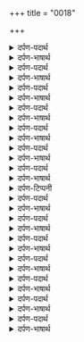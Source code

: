 +++
title = "0018"

+++
<details><summary>दर्पण-पदार्थ</summary>

पद्अर्थ: कुदरती = कुदरतें। दाति = दातें। केते = बेअंत। जाति अजाति = ऊँची जातियों व नीच जाति के जीव।3।
</details>

<details><summary>दर्पण-भाषार्थ</summary>

अर्थ: हे प्रभु! तेरी बेअंत ताकतें हैं, तेरी बेअंत बख्शिशें हैं। बेअंत जीव दिन रात तेरी तारीफ कर रहे हैं। तेरे बेअंत ही रूप-रंग हैं, तेरे पैदा किये बेअंत जीव हैं, जो कोई ऊँची व कोई नीच जातियों में हैं।3।
</details>

<details><summary>दर्पण-पदार्थ</summary>

पद्अर्थ: साचि = सच द्वारा, स्मरण से। सच महि = सदा स्थिर प्रभु में। भउ खाइ = दुनिया वाला सहम डर खत्म कर लेता है।4।
</details>

<details><summary>दर्पण-भाषार्थ</summary>

अर्थ: हे नानक! यदि मनुष्य स्मरण करते हुए अडोल प्रभु में लीन रहे, तो उसे प्रमात्मा मिल जाता है। परमात्मा (उसके हृदय में) प्रगट हो जाता है, उसकी तवज्जो (प्रभु चरणों में) जुड़ी रहती है, (प्रभु के दर पर) उसे आदर मिलता है, गुरु के वचन पर चल के वह संसारिक डर खत्म कर लेता है, तथा सदा स्थिर रहने वाला अडोल प्रभु-पातशाह उसको स्वयं ही अपने चरणों में जोड़ लेता है।4।10।
</details>

<details><summary>दर्पण-पदार्थ</summary>

पद्अर्थ: सरी = फब गई। उबरी = बच गई। घराहु = घर से, हृदय में से। दूत = विकार। वेसाहु = भरोसा, दिलासा। कलप = कल्पना। बादि = व्यर्थ।1।
</details>

<details><summary>दर्पण-भाषार्थ</summary>

अर्थ: (मेरे वास्ते बहुत) अच्छा हुआ कि मेरी जिंद विकारों से बच गई, मेरे हृदय में से अहम् मर गया। मुझे अपने गुरु का थापड़ा (पीठ पे शाबाशी भरा हाथ) मिला, और विकार (मुझे खुआर करने की बजाए) उल्टे मेरे बस में हो गये। अडोल बेपरवाह प्रभु (मुझे मिल गया), मैंने (माया मोह की) व्यर्थ की कल्पना छोड़ दी।1।
</details>

<details><summary>दर्पण-पदार्थ</summary>

पद्अर्थ: सचु = सदा स्थिर रहने वाला प्रभु। भै बिनु = (निरमल) बगैर डर के।1। रहाउ।
</details>

<details><summary>दर्पण-भाषार्थ</summary>

अर्थ: हे (मेरे) मन! जब वह अडोल प्रभु मिल जाता है, तो दुनिया का डर सहम दूर हो जाता है। जब तक प्रमात्मा का भय अदब मन में ना हो, मनुष्य दुनिया के डरों से बच नहीं सकता। (और परमात्मा का भय-अदब तब ही पैदा होता है जब जीव) गुरु के द्वारा शब्द से जुड़ता है।1। रहाउ।
</details>

<details><summary>दर्पण-पदार्थ</summary>

पद्अर्थ: केता आखणु आखीऐ = (दुनिया वाली) मांग कितनी ही मांगते हैं। मनि वसिऐ = यदि मन में बस जाए।2।
</details>

<details><summary>दर्पण-भाषार्थ</summary>

अर्थ: मनुष्य दुनिया वाली मांग कितनी ही मांगता रहता है, मांगें मांगने में कमी होती ही नहीं (भाव, दुनियावी मांगें खत्म नहीं होतीं) (फिर) बेअंत जीव हैं मांगे मांगने वाले, और देने वाला सिर्फ एक परमात्मा है (पर इस मांगने में सुख भी नहीं है)। जिस परमात्मा ने जिंद प्राण सुख दिये हुए हैं, यदि वह मन में बस जाए, तब ही सुख होता है।2।
</details>

<details><summary>दर्पण-पदार्थ</summary>

पद्अर्थ: बाजी = खेल। खेलु खेलाइ = खेल खिला देता है, खेल खत्म कर देता है। एकसे = इकट्टे हो जाते हैं। जाइ = चला जाता है।3।
</details>

<details><summary>दर्पण-भाषार्थ</summary>

अर्थ: जगत (मानों) सपना है, जगत एक खेल बना हुआ है। जीव एक छिन में (जिंदगी की) खेल खेल के चला जाता है। (प्रभु की) संजोग-सत्य से प्राणी मिल के इकट्टे होते हैं। विजोग-सत्य अनुसार जीव (यहां से) उठ के चले जाते हैं। जो कुछ परमात्मा को अच्छा लगता है, वही होता है (उसके उलट) और कुछ नहीं किया जा सकता।3।
</details>

<details><summary>दर्पण-पदार्थ</summary>

पद्अर्थ: वेसाहीऐ = काम काज में खचित रखते हैं। वखरु = सौदा। रासि = पूंजी, राशि। साबासि = प्रसंन्नता, आदर। पछाणसी = पहचानता है, कद्र पाता है।4।
</details>

<details><summary>दर्पण-भाषार्थ</summary>

अर्थ: सदा स्थिर रहने वाले प्रभु का नाम ही असल सौदा है और पूंजी है (जिसके व्यापार के लिए जीव यहां आया है)। ये सौदा गुरु के द्वारा ही खरीदा जा सकता है। जिस लोगों ने यह सौदा खरीदा है उनको पूरे गुरु की शाबाशी मिलती है। हे नानक! जिस के पास यह सच्चा सौदा होता है, इस वस्तु की कद्र भी वही जानता है।4।11।
</details>

<details><summary>दर्पण-टिप्पनी</summary>

नोट: देखें इसी लड़ी के शब्द 6 पे वहां भी शीर्षक ‘महला’ के बजाए ‘महलु’ ही है।
</details>

<details><summary>दर्पण-पदार्थ</summary>

पद्अर्थ: फुनि = पुनः , दुबारा। धातु = सोना आदि धातु से बना हुआ गहना। सिफती = सिफतों के मालिक परमात्मा। गुलालु = लाल फूल। गहबरा = गाढ़ा। सचा = सदा टिका रहने वाला, पक्का। भाइ = भाव में, प्रेम में। एकै भाइ = एकरस प्रेम में।1।
</details>

<details><summary>दर्पण-भाषार्थ</summary>

अर्थ: प्रभु की महिमा करके गुणों के मालिक प्रभु में मनुष्य इस तरह लीन हो जाता है, जैसे (सोना आदि धातु का बना हुआ जेवर ढल के) मुड़ (उसी) धातु के साथ एकरूप हो जाता है। (महिमा की इनायत से) मनुष्य पर गाढ़ा लाल रंग चढ़ जाता है (मनुष्य का चेहरा चमक उठता है)। पर वह अडोल प्रभु उन संतोखी जीवन वालों को ही मिलता है जो परमेश्वर की महिमा करते करते उस एक के प्रेम में ही (मगन रहते) हैं।1।
</details>

<details><summary>दर्पण-पदार्थ</summary>

पद्अर्थ: रेणु = चरण-धूल। धेणु = धेनु, गाय। मुकति = विकारों से मुक्ति, खलासी।1। रहाउ।
</details>

<details><summary>दर्पण-भाषार्थ</summary>

अर्थ: हे भाई! (अगर प्रभु का दर्शन करना है तो) संत जनों के चरणों की धूल बनो। संत जनों की सभा में (सत्संग में) गुरु मिलता है जो विकारों से बचा लेता है।1। रहाउ।
</details>

<details><summary>दर्पण-पदार्थ</summary>

पद्अर्थ: मुरारि = परमात्मा। करणी = आचरण। दरु घरु = प्रभु का दर, प्रभु का घर। पिआरि = प्यार से। आतम रामु = सब की आत्मा में व्यापक प्रभु। बीचारि = विचार के। आतमु रामु बीचारि = सर्व व्यापी प्रभु (के गुणों) को विचार के।2।
</details>

<details><summary>दर्पण-भाषार्थ</summary>

अर्थ: परमात्मा (के रहने) का सुंदर स्थल ऊँचा है, उस का महल (सब से) ऊपर है। उस का दर उसका घर महल प्यार से मिलता है। टिके हुए (अच्छे) आचरण से उसे ढूँढना है (पर ऊँचा आचरण भी कोई आसान खेल नहीं, मन विकारों की ओर ही प्रेरता रहता है, तथा) मन को गुरु के द्वारा सीधे रास्ते लगाना, सर्व-व्यापी प्रभु के गुणों की विचार से समझाना है।2।
</details>

<details><summary>दर्पण-पदार्थ</summary>

पद्अर्थ: त्रिबिधि = तीन किस्मों के, माया के तीन गुण (रजो, सतो व तमो) वाले। कमाईअहि = कमाये जाते हैं, किए जाते हैं। अंदेसा = सहसा,शंका। त्रिकुटी = (त्रि = तीन, कुटी = टेढ़ी लकीर), तीन टेढ़ी लकीरें, तियौड़ी, खिझ। सहजि मिलिऐ = अगर अडोल अवस्था में टिके रहें। निज घरि = अपने घर में, अडोल अवस्था में जब मन बाहर भटकने से हट जाता है।3।
</details>

<details><summary>दर्पण-भाषार्थ</summary>

अर्थ: (दुनियां में आम तौर पे) माया के तीन गुणों के अधीन रह के ही कर्म किए जाते हैं, जिस करके आशाओं व शंकाओं का चक्र बना रहता है। (इनके कारण मन भी अशांत रहता है) ये अशांति गुरु की शरण पड़े बिना नहीं हटती। (गुरु के द्वारा ही अडोलता पैदा होती है), अडोलता में टिके रह के ही आत्मिक आनन्द मिलता है। जब प्रभु मेहर की नजर करता है, मनुष्य (अपने मन की) मैल साफ करता है (और मन भटकने से हट जाता है) और अडोलता में परमात्मा के ठिकाने को (अपने अंदर ही) पहचान लेता है।3।
</details>

<details><summary>दर्पण-पदार्थ</summary>

पद्अर्थ: घर वासु = घर का बसेवा, अडोल अवस्था, वे हालात जब मन बाहर भटकने से रुक जाता है। एको = एक राज़क प्रभु का। देखि = देख के। दिखाईऐ = दिखाया जा सकता है। जासु = जाता है।4।
</details>

<details><summary>दर्पण-भाषार्थ</summary>

अर्थ: गुरु के बगैर मन की मैल नहीं धुलती। परमात्मा में जुड़े बिना मानसिक अडोलता नही मिलती। (हे भाई!) (रिजक देने वाले) एक प्रभु की ही महिमा विचारनी चाहिए। (जो महिमा करता है वह) और-और आशाएं त्याग देता है। हे नानक! (कह:) जो गुरु स्वयं प्रभु के दर्शन करके मुझे दर्शन करवाता है, मैं उससे सदा सदके जाता हूँ।4।12।
</details>

<details><summary>दर्पण-पदार्थ</summary>

पद्अर्थ: ध्रिगु = धिक्कार के लायक। दोहागणी = बुरे भाग्य वाली, पति से विछुड़ी हुई। मुठी = ठगी हुई। दूजै भाइ = (प्रभु के बिना) किसी और के प्रेम में। केरी = की। अहि = दिन। निसि = रात। किरि = किर के, झड़ना।1।
</details>

<details><summary>दर्पण-भाषार्थ</summary>

अर्थ: जो भाग्यहीन जीव-स्त्री (प्रभु-पति के बिना माया आदि) और दूसरे प्यार में ठगी रहती है उसका जीना धिक्कार ही है। जैसे कल्लर की दीवार (धीरे-धीरे) झर-झर के नष्ट होती है, वैसे ही उसका आत्मिक जीवन भी दिन रात (माया के मोह में) धीरे धीरे क्षय हो जाता है। (सुख की खातिर वह दौड़-भाग करती है, पर) गुरु की शरण के बिना सुख नहीं मिल सकता (माया का मोह तो बल्कि दुख ही दुख पैदा करता है, और) प्रभु-पति को मिले बिना मानसिक दुख दूर नहीं होता।1।
</details>

<details><summary>दर्पण-पदार्थ</summary>

पद्अर्थ: मुंधे = हे मूर्ख! ढोई = आसरा, सहारा।1। रहाउ।
</details>

<details><summary>दर्पण-भाषार्थ</summary>

अर्थ: हे मूर्ख जीव-स्त्री! अगर पति ना मिले तो श्रृंगार करने का कोई लाभ नहीं होता। (अगर जीव-स्त्री प्रेम से वंचित रह के ही धार्मिक उद्यम कर्म आदि किये जा रही है, पर उसके अंदर माया मोह प्रबल है) वह प्रभु के दर पर प्रभु के घर में आसरा नहीं ले सकती, (क्योंकि) झूठ (भाव, माया का मोह) प्रभु की हजूरी में दुरकारा ही जाता है।1। रहाउ।
</details>